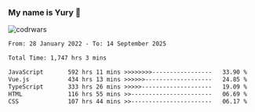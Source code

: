 ### My name is Yury 👋 
![codrwars](https://www.codewars.com/users/litury/badges/micro) 


<!--START_SECTION:waka-->

```txt
From: 28 January 2022 - To: 14 September 2025

Total Time: 1,747 hrs 3 mins

JavaScript       592 hrs 11 mins >>>>>>>>-----------------   33.90 %
Vue.js           434 hrs 13 mins >>>>>>-------------------   24.85 %
TypeScript       333 hrs 26 mins >>>>>--------------------   19.09 %
HTML             116 hrs 55 mins >>-----------------------   06.69 %
CSS              107 hrs 44 mins >>-----------------------   06.17 %
```

<!--END_SECTION:waka-->

